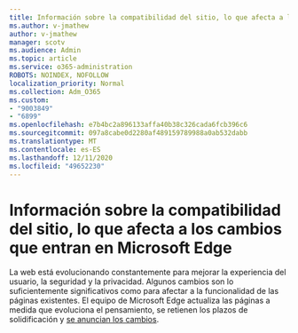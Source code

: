 ```yaml
---
title: Información sobre la compatibilidad del sitio, lo que afecta a los cambios que entran en Microsoft Edge
ms.author: v-jmathew
author: v-jmathew
manager: scotv
ms.audience: Admin
ms.topic: article
ms.service: o365-administration
ROBOTS: NOINDEX, NOFOLLOW
localization_priority: Normal
ms.collection: Adm_O365
ms.custom:
- "9003849"
- "6899"
ms.openlocfilehash: e7b4bc2a896133affa40b38c326cada6fcb396c6
ms.sourcegitcommit: 097a8cabe0d2280af489159789988a0ab532dabb
ms.translationtype: MT
ms.contentlocale: es-ES
ms.lasthandoff: 12/11/2020
ms.locfileid: "49652230"
---
```

# <a name="learn-about-site-compatibilityaffecting-changes-coming-to-microsoft-edge"></a>Información sobre la compatibilidad del sitio, lo que afecta a los cambios que entran en Microsoft Edge

La web está evolucionando constantemente para mejorar la experiencia del usuario, la seguridad y la privacidad. Algunos cambios son lo suficientemente significativos como para afectar a la funcionalidad de las páginas existentes. El equipo de Microsoft Edge actualiza las páginas a medida que evoluciona el pensamiento, se retienen los plazos de solidificación y [se anuncian los cambios](https://go.microsoft.com/fwlink/?linkid=2135534).
